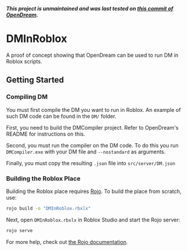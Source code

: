 ***This project is unmaintained and was last tested on [this commit of OpenDream](https://github.com/OpenDreamProject/OpenDream/tree/1734412eb0b4ac577675f64fde9db4ba82a6c85a).***
# DMInRoblox
A proof of concept showing that OpenDream can be used to run DM in Roblox scripts.

## Getting Started
### Compiling DM
You must first compile the DM you want to run in Roblox. An example of such DM code can be found in the `DM/` folder.

First, you need to build the DMCompiler project. Refer to OpenDream's README for instructions on this.

Second, you must run the compiler on the DM code. To do this you run `DMCompiler.exe` with your DM file and `--nostandard` as arguments.

Finally, you must copy the resulting `.json` file into `src/server/DM.json`

### Building the Roblox Place
Building the Roblox place requires [Rojo](https://rojo.space).
To build the place from scratch, use:

```bash
rojo build -o "DMInRoblox.rbxlx"
```

Next, open `DMInRoblox.rbxlx` in Roblox Studio and start the Rojo server:

```bash
rojo serve
```

For more help, check out [the Rojo documentation](https://rojo.space/docs).